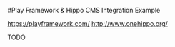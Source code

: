 #Play Framework & Hippo CMS Integration Example

https://playframework.com/
http://www.onehippo.org/

TODO
